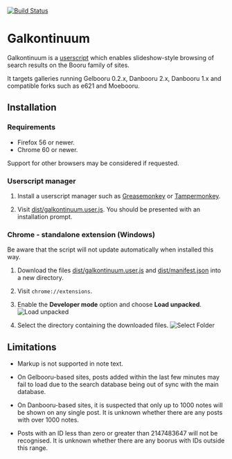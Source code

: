 [![Build Status](https://travis-ci.com/bipface/galkontinuum.svg?branch=master)](https://travis-ci.com/bipface/galkontinuum)
# Galkontinuum
Galkontinuum is a [userscript][wiki userscript] which enables slideshow-style
browsing of search results on the Booru family of sites.

It targets galleries running Gelbooru 0.2.x, Danbooru 2.x, Danbooru 1.x and
compatible forks such as e621 and Moebooru.

## Installation

### Requirements

- Firefox 56 or newer.
- Chrome 60 or newer.

Support for other browsers may be considered if requested.

### Userscript manager

1. Install a userscript manager such as [Greasemonkey][greasemonkey] or
[Tampermonkey][tampermonkey].

2. Visit [dist/galkontinuum.user.js][dist galk].
You should be presented with an installation prompt.

### Chrome - standalone extension (Windows)

Be aware that the script will not update automatically when installed this way.

1. Download the files [dist/galkontinuum.user.js][dist galk] and
[dist/manifest.json][dist manif] into a new directory.

2. Visit `chrome://extensions`.

3. Enable the **Developer mode** option and choose **Load unpacked**.
![Load unpacked][chrome load unpacked]

4. Select the directory containing the downloaded files.
![Select Folder][chrome select folder]

## Limitations

- Markup is not supported in note text.

- On Gelbooru-based sites, posts added within the last few minutes may fail to
load due to the search database being out of sync with the main database.

- On Danbooru-based sites, it is suspected that only up to 1000 notes will be
shown on any single post. It is unknown whether there are any posts with over
1000 notes.

- Posts with an ID less than zero or greater than 2147483647 will not be
recognised. It is unknown whether there are any boorus with IDs outside this
range.

[dist galk]: https://github.com/bipface/galkontinuum/raw/master/dist/galkontinuum.user.js
[dist manif]: https://github.com/bipface/galkontinuum/raw/master/dist/manifest.json
[wiki userscript]: https://en.wikipedia.org/wiki/Userscript
[greasemonkey]: https://www.greasespot.net/
[tampermonkey]: https://tampermonkey.net/
[chrome load unpacked]: https://i.imgur.com/RDu11ts.png
[chrome select folder]: https://i.imgur.com/mvJnMHQ.png
